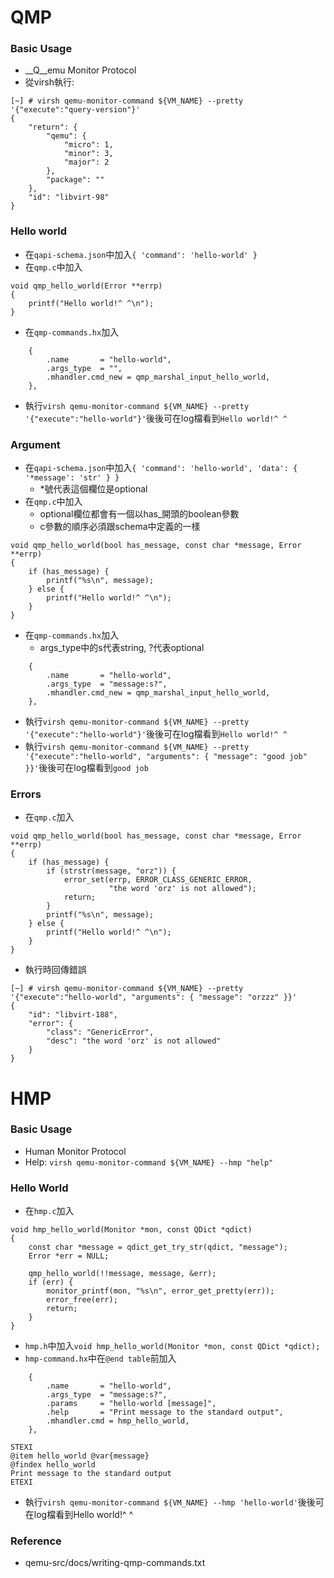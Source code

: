 # QMP 
### Basic Usage
* __Q__emu Monitor Protocol
* 從virsh執行:
```
[~] # virsh qemu-monitor-command ${VM_NAME} --pretty '{"execute":"query-version"}'
{
    "return": {
        "qemu": {
            "micro": 1,
            "minor": 3,
            "major": 2
        },
        "package": ""
    },
    "id": "libvirt-98"
}
```
### Hello world
* 在`qapi-schema.json`中加入`{ 'command': 'hello-world' }`
* 在`qmp.c`中加入
```
void qmp_hello_world(Error **errp)
{
    printf("Hello world!^ ^\n");
}
```
* 在`qmp-commands.hx`加入
```
    {
        .name       = "hello-world",
        .args_type  = "",
        .mhandler.cmd_new = qmp_marshal_input_hello_world,
    },
```
* 執行`virsh qemu-monitor-command ${VM_NAME} --pretty '{"execute":"hello-world"}'`後後可在log檔看到`Hello world!^ ^`
### Argument
* 在`qapi-schema.json`中加入`{ 'command': 'hello-world', 'data': { '*message': 'str' } }`
  * *號代表這個欄位是optional
* 在`qmp.c`中加入
  * optional欄位都會有一個以has_開頭的boolean參數
  * c參數的順序必須跟schema中定義的一樣
```
void qmp_hello_world(bool has_message, const char *message, Error **errp)
{
    if (has_message) {
        printf("%s\n", message);
    } else {
        printf("Hello world!^ ^\n");
    }
}
```
* 在`qmp-commands.hx`加入
  * args_type中的s代表string, ?代表optional
```
    {
        .name       = "hello-world",
        .args_type  = "message:s?",
        .mhandler.cmd_new = qmp_marshal_input_hello_world,
    },
```
* 執行`virsh qemu-monitor-command ${VM_NAME} --pretty '{"execute":"hello-world"}'`後後可在log檔看到`Hello world!^ ^`
* 執行`virsh qemu-monitor-command ${VM_NAME} --pretty '{"execute":"hello-world", "arguments": { "message": "good job" }}'`後後可在log檔看到`good job`
### Errors
* 在`qmp.c`加入
```
void qmp_hello_world(bool has_message, const char *message, Error **errp)
{
    if (has_message) {
        if (strstr(message, "orz")) {
            error_set(errp, ERROR_CLASS_GENERIC_ERROR,
                      "the word 'orz' is not allowed");
            return;
        }
        printf("%s\n", message);
    } else {
        printf("Hello world!^ ^\n");
    }
}
```
* 執行時回傳錯誤
```
[~] # virsh qemu-monitor-command ${VM_NAME} --pretty '{"execute":"hello-world", "arguments": { "message": "orzzz" }}'
{
    "id": "libvirt-188",
    "error": {
        "class": "GenericError",
        "desc": "the word 'orz' is not allowed"
    }
}
```
# HMP
### Basic Usage
* Human Monitor Protocol
* Help: `virsh qemu-monitor-command ${VM_NAME} --hmp "help"`
### Hello World
* 在`hmp.c`加入
```
void hmp_hello_world(Monitor *mon, const QDict *qdict)
{
    const char *message = qdict_get_try_str(qdict, "message");
    Error *err = NULL;

    qmp_hello_world(!!message, message, &err);
    if (err) {
        monitor_printf(mon, "%s\n", error_get_pretty(err));
        error_free(err);
        return;
    }
}
```
* `hmp.h`中加入`void hmp_hello_world(Monitor *mon, const QDict *qdict);`
* `hmp-command.hx`中在`@end table`前加入
```
    {
        .name       = "hello-world",
        .args_type  = "message:s?",
        .params     = "hello-world [message]",
        .help       = "Print message to the standard output",
        .mhandler.cmd = hmp_hello_world,
    },

STEXI
@item hello_world @var{message}
@findex hello_world
Print message to the standard output
ETEXI
```
* 執行`virsh qemu-monitor-command ${VM_NAME} --hmp 'hello-world'`後後可在log檔看到Hello world!^ ^

### Reference
* qemu-src/docs/writing-qmp-commands.txt
